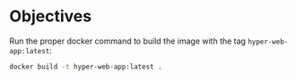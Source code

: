 # Objectives

Run the proper docker command to build the image with the tag `hyper-web-app:latest`:

```bash
docker build -t hyper-web-app:latest .
```
